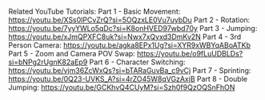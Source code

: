 Related YouTube Tutorials:
Part 1 - Basic Movement: https://youtu.be/XSs0lPCvZrQ?si=5OQzxLE0Vu7uybDu
Part 2 - Rotation: https://youtu.be/7yyYWLo5qDc?si=K8onHVED97wbd70y
Part 3 - Jumping: https://youtu.be/xJmQPXFC8uk?si=Nwx7xQyxd3DmKv2N
Part 4 - 3rd Person Camera: https://youtu.be/agka8EPx1Ug?si=XYR9xWBYqABoATKb
Part 5 - Zoom and Camera POV Swap: https://youtu.be/o9fLuUDBLDs?si=bNPg2rUgnK82aEp9
Part 6 - Character Switching: https://youtu.be/vjm36ZcWxQs?si=bTARaGuvBa_c9vCj
Part 7 - Sprinting: https://youtu.be/0Q23-UVKS_A?si=4rZO45W8qVGzAxjB
Part 8 - Double Jumping: https://youtu.be/GCKhvQ4CUyM?si=Szh0f9QzOQSnFhON

